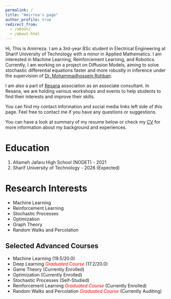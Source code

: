 ```yaml
---
permalink: /
title: "Amirrea's page"
author_profile: true
redirect_from:
  - /about/
  - /about.html
---
```


Hi, This is Amirreza. I am a 3rd-year BSc student in Electrical Engineering at Sharif University of Technology with a minor in Applied Mathematics. 
I am interested in Machine Learning, Reinforcement Learning, and Robotics. Currently, I am working on a project on Diffusion Models, aiming to solve stochastic differential equations faster and more robustly in inference under the supervision of [Dr. Mohammadhossein Rohban](https://scholar.google.com/citations?user=pRyJ6FkAAAAJ&hl=en).

I am also a part of [Resana](https://www.linkedin.com/in/resana-association-482575168/) association as an associate consultant. In Resana, we are holding various workshops and events to help students to find their interests and improve their skills.

You can find my contact information and social media links left side of this page. Feel free to contact me if you have any questions or suggestions.

You can have a look at summary of my resume below or check my [CV](https://amirrezavelae.github.io//cv/) for more information about my background and experiences.

# Education

1. Allameh Jafaru High School (NODET) - 2021
2. Sharif University of Technology - 2026 (Expected)

# Research Interests

- Machine Learning
- Reinforcement Learning
- Stochastic Processes
- Optimization
- Graph Theory
- Random Walks and Percolation

## Selected Advanced Courses
- Machine Learning (19.5/20.0)
- Deep Learning <span style="color:red">*Graduated Course* </span> (17.2/20.0)
- Game Theory (Currently Enrolled)
- Optimization (Currently Enrolled)
- Stochastic Processes (Self-Studied)
- Reinforcement Learning <span style="color:red">*Graduated Course* </span> (Currently Enrolled)
- Random Walks and Percolation <span style="color:red">*Graduated Course* </span> (Currently Auditing)



